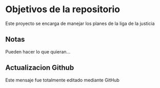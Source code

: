 # Objetivos de la repositorio

Este proyecto se encarga de manejar los planes de la liga de la justicia


## Notas
Pueden hacer lo que quieran...

## Actualizacion Github

Este mensaje fue totalmente editado mediante GitHub
